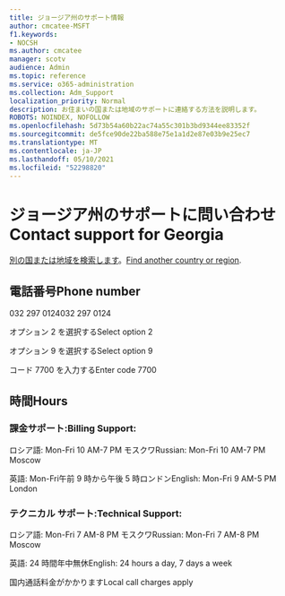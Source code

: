 ```yaml
---
title: ジョージア州のサポート情報
author: cmcatee-MSFT
f1.keywords:
- NOCSH
ms.author: cmcatee
manager: scotv
audience: Admin
ms.topic: reference
ms.service: o365-administration
ms.collection: Adm_Support
localization_priority: Normal
description: お住まいの国または地域のサポートに連絡する方法を説明します。
ROBOTS: NOINDEX, NOFOLLOW
ms.openlocfilehash: 5d73b54a60b22ac74a55c301b3bd9344ee83352f
ms.sourcegitcommit: de5fce90de22ba588e75e1a1d2e87e03b9e25ec7
ms.translationtype: MT
ms.contentlocale: ja-JP
ms.lasthandoff: 05/10/2021
ms.locfileid: "52298820"
---
```

# <a name="contact-support-for-georgia"></a><span data-ttu-id="ecd71-103">ジョージア州のサポートに問い合わせ</span><span class="sxs-lookup"><span data-stu-id="ecd71-103">Contact support for Georgia</span></span>

<span data-ttu-id="ecd71-104">[別の国または地域を検索します](../../business-video/get-help-support.md)。</span><span class="sxs-lookup"><span data-stu-id="ecd71-104">[Find another country or region](../../business-video/get-help-support.md).</span></span>

## <a name="phone-number"></a><span data-ttu-id="ecd71-105">電話番号</span><span class="sxs-lookup"><span data-stu-id="ecd71-105">Phone number</span></span>
<span data-ttu-id="ecd71-106">032 297 0124</span><span class="sxs-lookup"><span data-stu-id="ecd71-106">032 297 0124</span></span>

<span data-ttu-id="ecd71-107">オプション 2 を選択する</span><span class="sxs-lookup"><span data-stu-id="ecd71-107">Select option 2</span></span>

<span data-ttu-id="ecd71-108">オプション 9 を選択する</span><span class="sxs-lookup"><span data-stu-id="ecd71-108">Select option 9</span></span>

<span data-ttu-id="ecd71-109">コード 7700 を入力する</span><span class="sxs-lookup"><span data-stu-id="ecd71-109">Enter code 7700</span></span>

## <a name="hours"></a><span data-ttu-id="ecd71-110">時間</span><span class="sxs-lookup"><span data-stu-id="ecd71-110">Hours</span></span>
### <a name="billing-support"></a><span data-ttu-id="ecd71-111">課金サポート:</span><span class="sxs-lookup"><span data-stu-id="ecd71-111">Billing Support:</span></span>

<span data-ttu-id="ecd71-112">ロシア語: Mon-Fri 10 AM-7 PM モスクワ</span><span class="sxs-lookup"><span data-stu-id="ecd71-112">Russian: Mon-Fri 10 AM-7 PM Moscow</span></span>

<span data-ttu-id="ecd71-113">英語: Mon-Fri午前 9 時から午後 5 時ロンドン</span><span class="sxs-lookup"><span data-stu-id="ecd71-113">English: Mon-Fri 9 AM-5 PM London</span></span>

### <a name="technical-support"></a><span data-ttu-id="ecd71-114">テクニカル サポート:</span><span class="sxs-lookup"><span data-stu-id="ecd71-114">Technical Support:</span></span>

<span data-ttu-id="ecd71-115">ロシア語: Mon-Fri 7 AM-8 PM モスクワ</span><span class="sxs-lookup"><span data-stu-id="ecd71-115">Russian: Mon-Fri 7 AM-8 PM Moscow</span></span>

<span data-ttu-id="ecd71-116">英語: 24 時間年中無休</span><span class="sxs-lookup"><span data-stu-id="ecd71-116">English: 24 hours a day, 7 days a week</span></span>

<span data-ttu-id="ecd71-117">国内通話料金がかかります</span><span class="sxs-lookup"><span data-stu-id="ecd71-117">Local call charges apply</span></span>
